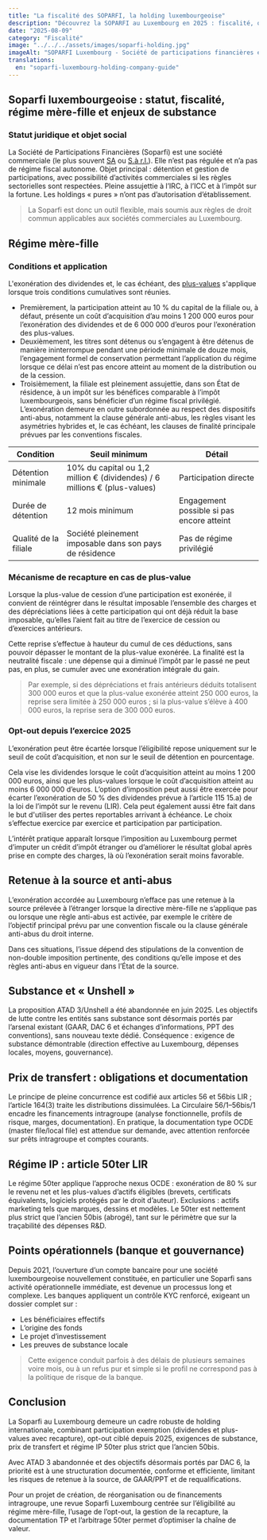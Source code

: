 ```yaml
---
title: "La fiscalité des SOPARFI, la holding luxembourgeoise"
description: "Découvrez la SOPARFI au Luxembourg en 2025 : fiscalité, obligations, avantages et pièges. Guide pratique pour structurer votre holding et optimiser vos participations."
date: "2025-08-09"
category: "Fiscalité"
image: "../../../assets/images/soparfi-holding.jpg"
imageAlt: "SOPARFI Luxembourg - Société de participations financières et holding luxembourgeoise"
translations:
  en: "soparfi-luxembourg-holding-company-guide"
---
```


## Soparfi luxembourgeoise : statut, fiscalité, régime mère-fille et enjeux de substance ##

### Statut juridique et objet social ###
La Société de Participations Financières (Soparfi) est une société commerciale (le plus souvent [SA](/fr/articles/societe-anonyme-sa) ou [S.à r.l.](/fr/articles/sarl-luxembourg)). Elle n’est pas régulée et n’a pas de régime fiscal autonome. Objet principal : détention et gestion de participations, avec possibilité d’activités commerciales si les règles sectorielles sont respectées. Pleine assujettie à l’IRC, à l’ICC et à l’impôt sur la fortune. Les holdings « pures » n’ont pas d’autorisation d’établissement.

> La Soparfi est donc un outil flexible, mais soumis aux règles de droit commun applicables aux sociétés commerciales au Luxembourg.

## Régime mère-fille ##

### Conditions et application ###

L'exonération des dividendes et, le cas échéant, des [plus-values](/fr/articles/plus-values-immobilieres) s'applique lorsque trois conditions cumulatives sont réunies.

- Premièrement, la participation atteint au 10 % du capital de la filiale ou, à défaut, présente un coût d’acquisition d’au moins 1 200 000 euros pour l’exonération des dividendes et de 6 000 000 d’euros pour l’exonération des plus-values.
- Deuxièmement, les titres sont détenus ou s’engagent à être détenus de manière ininterrompue pendant une période minimale de douze mois, l’engagement formel de conservation permettant l’application du régime lorsque ce délai n’est pas encore atteint au moment de la distribution ou de la cession.
- Troisièmement, la filiale est pleinement assujettie, dans son État de résidence, à un impôt sur les bénéfices comparable à l’impôt luxembourgeois, sans bénéficier d’un régime fiscal privilégié. L’exonération demeure en outre subordonnée au respect des dispositifs anti-abus, notamment la clause générale anti-abus, les règles visant les asymétries hybrides et, le cas échéant, les clauses de finalité principale prévues par les conventions fiscales.

| Condition | Seuil minimum | Détail |
|-----------|---------------|--------|
| Détention minimale | 10% du capital ou 1,2 million € (dividendes) / 6 millions € (plus-values) | Participation directe |
| Durée de détention | 12 mois minimum | Engagement possible si pas encore atteint |
| Qualité de la filiale | Société pleinement imposable dans son pays de résidence | Pas de régime privilégié |

### Mécanisme de recapture en cas de plus-value

Lorsque la plus-value de cession d’une participation est exonérée, il convient de réintégrer dans le résultat imposable l’ensemble des charges et des dépréciations liées à cette participation qui ont déjà réduit la base imposable, qu’elles l’aient fait au titre de l’exercice de cession ou d’exercices antérieurs.

Cette reprise s’effectue à hauteur du cumul de ces déductions, sans pouvoir dépasser le montant de la plus-value exonérée. La finalité est la neutralité fiscale : une dépense qui a diminué l’impôt par le passé ne peut pas, en plus, se cumuler avec une exonération intégrale du gain.

>Par exemple, si des dépréciations et frais antérieurs déduits totalisent 300 000 euros et que la plus-value exonérée atteint 250 000 euros, la reprise sera limitée à 250 000 euros ; si la plus-value s’élève à 400 000 euros, la reprise sera de 300 000 euros.

### Opt-out depuis l’exercice 2025

L’exonération peut être écartée lorsque l’éligibilité repose uniquement sur le seuil de coût d’acquisition, et non sur le seuil de détention en pourcentage.

Cela vise les dividendes lorsque le coût d’acquisition atteint au moins 1 200 000 euros, ainsi que les plus-values lorsque le coût d’acquisition atteint au moins 6 000 000 d’euros. L’option d’imposition peut aussi être exercée pour écarter l’exonération de 50 % des dividendes prévue à l’article 115 15.a) de la loi de l’impôt sur le revenu (LIR). Cela peut également aussi être fait dans le but d'utiliser des pertes reportables arrivant à échéance. Le choix s’effectue exercice par exercice et participation par participation.

L’intérêt pratique apparaît lorsque l’imposition au Luxembourg permet d’imputer un crédit d’impôt étranger ou d’améliorer le résultat global après prise en compte des charges, là où l’exonération serait moins favorable.

## Retenue à la source et anti-abus

L’exonération accordée au Luxembourg n’efface pas une retenue à la source prélevée à l’étranger lorsque la directive mère-fille ne s’applique pas ou lorsque une règle anti-abus est activée, par exemple le critère de l’objectif principal prévu par une convention fiscale ou la clause générale anti-abus du droit interne.

Dans ces situations, l’issue dépend des stipulations de la convention de non-double imposition pertinente, des conditions qu’elle impose et des règles anti-abus en vigueur dans l’État de la source.

## Substance et « Unshell »

La proposition ATAD 3/Unshell a été abandonnée en juin 2025. Les objectifs de lutte contre les entités sans substance sont désormais portés par l’arsenal existant (GAAR, DAC 6 et échanges d’informations, PPT des conventions), sans nouveau texte dédié. Conséquence : exigence de substance démontrable (direction effective au Luxembourg, dépenses locales, moyens, gouvernance).

## Prix de transfert : obligations et documentation

Le principe de pleine concurrence est codifié aux articles 56 et 56bis LIR ; l’article 164(3) traite les distributions dissimulées. La Circulaire 56/1–56bis/1 encadre les financements intragroupe (analyse fonctionnelle, profils de risque, marges, documentation). En pratique, la documentation type OCDE (master file/local file) est attendue sur demande, avec attention renforcée sur prêts intragroupe et comptes courants.

## Régime IP : article 50ter LIR

Le régime 50ter applique l’approche nexus OCDE : exonération de 80 % sur le revenu net et les plus-values d’actifs éligibles (brevets, certificats équivalents, logiciels protégés par le droit d’auteur). Exclusions : actifs marketing tels que marques, dessins et modèles. Le 50ter est nettement plus strict que l’ancien 50bis (abrogé), tant sur le périmètre que sur la traçabilité des dépenses R&D.

## Points opérationnels (banque et gouvernance)

Depuis 2021, l’ouverture d’un compte bancaire pour une société luxembourgeoise nouvellement constituée, en particulier une Soparfi sans activité opérationnelle immédiate, est devenue un processus long et complexe. Les banques appliquent un contrôle KYC renforcé, exigeant un dossier complet sur :
- Les bénéficiaires effectifs
- L’origine des fonds
- Le projet d’investissement
- Les preuves de substance locale

> Cette exigence conduit parfois à des délais de plusieurs semaines voire mois, ou à un refus pur et simple si le profil ne correspond pas à la politique de risque de la banque.

## Conclusion ##
La Soparfi au Luxembourg demeure un cadre robuste de holding internationale, combinant participation exemption (dividendes et plus-values avec recapture), opt-out ciblé depuis 2025, exigences de substance, prix de transfert et régime IP 50ter plus strict que l’ancien 50bis.

Avec ATAD 3 abandonnée et des objectifs désormais portés par DAC 6, la priorité est à une structuration documentée, conforme et efficiente, limitant les risques de retenue à la source, de GAAR/PPT et de requalifications.

Pour un projet de création, de réorganisation ou de financements intragroupe, une revue Soparfi Luxembourg centrée sur l’éligibilité au régime mère-fille, l’usage de l’opt-out, la gestion de la recapture, la documentation TP et l’arbitrage 50ter permet d’optimiser la chaîne de valeur.